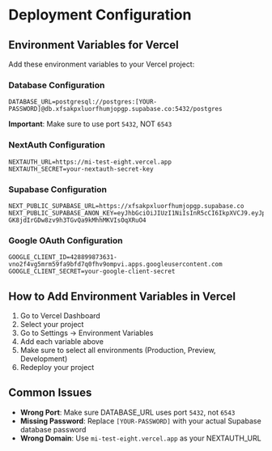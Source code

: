 # Deployment Configuration

## Environment Variables for Vercel

Add these environment variables to your Vercel project:

### Database Configuration
```
DATABASE_URL=postgresql://postgres:[YOUR-PASSWORD]@db.xfsakpxluorfhumjopgp.supabase.co:5432/postgres
```

**Important**: Make sure to use port `5432`, NOT `6543`

### NextAuth Configuration
```
NEXTAUTH_URL=https://mi-test-eight.vercel.app
NEXTAUTH_SECRET=your-nextauth-secret-key
```

### Supabase Configuration
```
NEXT_PUBLIC_SUPABASE_URL=https://xfsakpxluorfhumjopgp.supabase.co
NEXT_PUBLIC_SUPABASE_ANON_KEY=eyJhbGciOiJIUzI1NiIsInR5cCI6IkpXVCJ9.eyJpc3MiOiJzdXBhYmFzZSIsInJlZiI6Inhmc2FrcHhsdW9yZmh1bWpvcGdwIiwicm9sZSI6ImFub24iLCJpYXQiOjE3NTgwMTAyMjQsImV4cCI6MjA3MzU4NjIyNH0.0US4-GK8jdIrGDw8zv9h3TGvQa9kMhhMKVIsOqXRuO4
```

### Google OAuth Configuration
```
GOOGLE_CLIENT_ID=428899873631-vno2f4vg5mrm59fa9bfd7q0fhv9ompvi.apps.googleusercontent.com
GOOGLE_CLIENT_SECRET=your-google-client-secret
```

## How to Add Environment Variables in Vercel

1. Go to Vercel Dashboard
2. Select your project
3. Go to Settings → Environment Variables
4. Add each variable above
5. Make sure to select all environments (Production, Preview, Development)
6. Redeploy your project

## Common Issues

- **Wrong Port**: Make sure DATABASE_URL uses port `5432`, not `6543`
- **Missing Password**: Replace `[YOUR-PASSWORD]` with your actual Supabase database password
- **Wrong Domain**: Use `mi-test-eight.vercel.app` as your NEXTAUTH_URL
